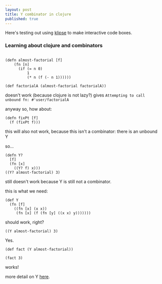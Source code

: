 ```yaml
---
layout: post
title: Y combinator in clojure
published: true
---
```


Here's testing out using [klipse](https://github.com/viebel/klipse) to make interactive code boxes.

### Learning about clojure and combinators


```eval-clojure

(defn almost-factorial [f]
    (fn [n]
      (if (= n 0)
          1
          (* n (f (- n 1))))))

(def factorialA (almost-factorial factorialA))
```

doesn't work (because clojure is not lazy?)
gives `Attempting to call unbound fn: #'user/factorialA`

anyway so, how about:
```eval-clojure
(defn fixPt [f]
  (f (fixPt f)))
```

this will also not work,
because this isn't a combinator: there is an unbound Y

so...

```eval-clojure
(defn Y?
  [f]
  (fn [x]
    ((Y? f) x)))
((Y? almost-factorial) 3)
```
still doesn't work because Y is still not a combinator.

this is what we need:

```eval-clojure
(def Y
  (fn [f]
    ((fn [x] (x x))
     (fn [x] (f (fn [y] ((x x) y)))))))
```

should work, right?

```eval-clojure
((Y almost-factorial) 3)
```

Yes.
```eval-clojure
(def fact (Y almost-factorial))

(fact 3)
```

works!

more detail on Y [here](https://mvanier.livejournal.com/2897.html).
